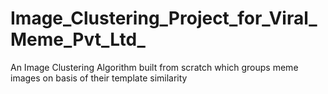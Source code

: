 # Image_Clustering_Project_for_Viral_Meme_Pvt_Ltd_
An Image Clustering Algorithm built from scratch which groups meme images on basis of their template similarity

